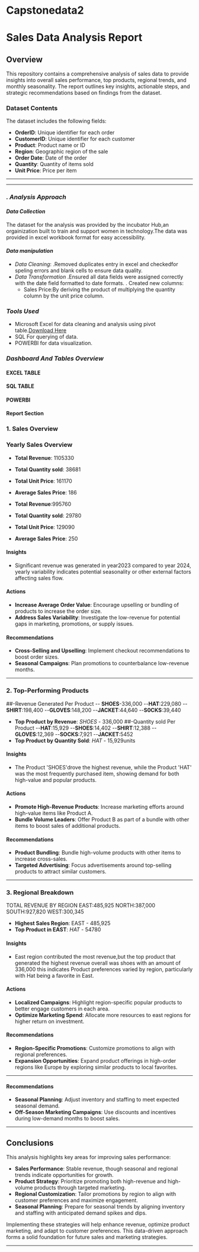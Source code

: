 # Capstonedata2


# Sales Data Analysis Report

## Overview

This repository contains a comprehensive analysis of sales data to provide insights into overall sales performance, top products, regional trends, and monthly seasonality. The report outlines key insights, actionable steps, and strategic recommendations based on findings from the dataset.

### Dataset Contents
The dataset includes the following fields:
- **OrderID**: Unique identifier for each order
- **CustomerID**: Unique identifier for each customer
- **Product**: Product name or ID
- **Region**: Geographic region of the sale
- **Order Date**: Date of the order
- **Quantity**: Quantity of items sold
- **Unit Price**: Price per item

---

---

### *. Analysis Approach*

#### *Data Collection*
The dataset for the analysis was provided by the incubator Hub,an orgainization built to train and support women in technology.The data was provided in excel workbook format for easy accessibility.
#### *Data manipulation*
- *Data Cleaning*:
   .Removed duplicates entry in excel and checkedfor speling errors and blank cells to ensure data quality.
- *Data Transformation*
   .Ensured all data fields were assigned correctly with the date field formatted to date formats.
   . Created new columns:
     - Sales Price:By deriving the product of multiplying the quantity column  by the unit price column.
       
### *Tools Used*
- Microsoft Excel for data cleaning and analysis using pivot table.[Download Here](https://www.microsoft.com)
- SQL For querying of data.
- POWERBI for data visualization.

### *Dashboard And Tables Overview*
#### EXCEL TABLE

#### SQL TABLE

#### POWERBI



#### Report Section

### 1. Sales Overview
 
 ### Yearly Sales Overview

- **Total Revenue**: 1105330
- **Total Quantity sold**: 38681
- **Total Unit Price**: 161170
- **Average Sales Price**: 186

- **Total Revenue**:995760
- **Total Quantity sold**: 29780
- **Total Unit Price**: 129090
- **Average Sales Price**: 250

#### Insights
- Significant revenue was generated in year2023 compared to year 2024,  yearly variability indicates potential seasonality or other external factors affecting sales flow.

#### Actions
- **Increase Average Order Value**: Encourage upselling or bundling of products to increase the order size.
- **Address Sales Variability**: Investigate the low-revenue  for potential gaps in marketing, promotions, or supply issues.

#### Recommendations
- **Cross-Selling and Upselling**: Implement checkout recommendations to boost order sizes.
- **Seasonal Campaigns**: Plan promotions to counterbalance low-revenue months.

---

### 2. Top-Performing Products
##-Revenue Generated Per Product
-- **SHOES**-336,000
--**HAT**:229,080
--**SHIRT**:198,400
--**GLOVES**:148,200
--**JACKET**:44,640
--**S0CKS**:39,440
- **Top Product by Revenue**: *SHOES* - 336,000
##-Quantity sold Per Product
--**HAT**:15,929
--**SHOES**:14,402
--**SHIRT**:12,388
--**GLOVES**:12,369
--**SOCKS**:7,921
--**JACKET**:5452
- **Top Product by Quantity Sold**: *HAT* - 15,929units

#### Insights
- The Product 'SHOES'drove the highest revenue, while the Product 'HAT' was the most frequently purchased item, showing demand for both high-value and popular products.

#### Actions
- **Promote High-Revenue Products**: Increase marketing efforts around high-value items like Product A.
- **Bundle Volume Leaders**: Offer Product B as part of a bundle with other items to boost sales of additional products.

#### Recommendations
- **Product Bundling**: Bundle high-volume products with other items to increase cross-sales.
- **Targeted Advertising**: Focus advertisements around top-selling products to attract similar customers.

---

### 3. Regional Breakdown
TOTAL REVENUE BY REGION
EAST:485,925
NORTH:387,000
SOUTH:927,820
WEST:300,345

- **Highest Sales Region**: EAST - 485,925
- **Top Product in EAST**: *HAT* - 54780

#### Insights
- East region contributed the most revenue,but the top product that generated  the highest revenue overall was shoes with an amount of 336,000 this indicates Product preferences varied by region, particularly with Hat being a favorite in East.

#### Actions
- **Localized Campaigns**: Highlight region-specific popular products to better engage customers in each area.
- **Optimize Marketing Spend**: Allocate more resources to east regions for higher return on investment.

#### Recommendations
- **Region-Specific Promotions**: Customize promotions to align with regional preferences.
- **Expansion Opportunities**: Expand product offerings in high-order regions like Europe by exploring similar products to local favorites.

---

#### Recommendations
- **Seasonal Planning**: Adjust inventory and staffing to meet expected seasonal demand.
- **Off-Season Marketing Campaigns**: Use discounts and incentives during low-demand months to boost sales.

---

## Conclusions

This analysis highlights key areas for improving sales performance:
- **Sales Performance**: Stable revenue, though seasonal and regional trends indicate opportunities for growth.
- **Product Strategy**: Prioritize promoting both high-revenue and high-volume products through targeted marketing.
- **Regional Customization**: Tailor promotions by region to align with customer preferences and maximize engagement.
- **Seasonal Planning**: Prepare for seasonal trends by aligning inventory and staffing with anticipated demand spikes and dips.

Implementing these strategies will help enhance revenue, optimize product marketing, and adapt to customer preferences. This data-driven approach forms a solid foundation for future sales and marketing strategies.

---

